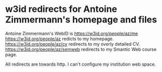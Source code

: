 w3id redirects for Antoine Zimmermann's homepage and files
==========================================================

Antoine Zimmermann's WebID is https://w3id.org/people/az/me
https://w3id.org/people/az redicts to my homepage.
https://w3id.org/people/az/cv redirects to my overly detailed CV.
https://w3id.org/people/az/semweb redirects to my Smantic Web course page.

All redirects are towards http. I can't configure my institution web space.